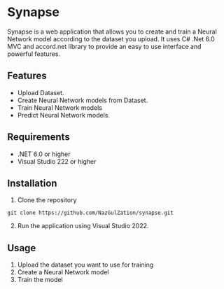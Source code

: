 # Synapse
Synapse is a web application that allows you to create and train a Neural Network model according to the dataset you upload. It uses C# .Net 6.0 MVC and accord.net library to provide an easy to use interface and powerful features.

## Features

* Upload Dataset.
* Create Neural Network models from Dataset.
* Train Neural Network models
* Predict Neural Network models.

## Requirements

* .NET 6.0 or higher
* Visual Studio 222 or higher

## Installation

1. Clone the repository
```
git clone https://github.com/NazGulZation/synapse.git
```

2. Run the application using Visual Studio 2022.

## Usage

1. Upload the dataset you want to use for training
2. Create a Neural Network model
3. Train the model
